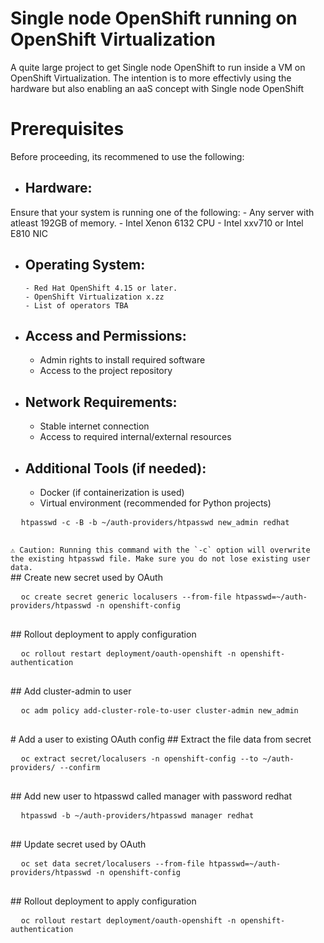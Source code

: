 # Single node OpenShift running on OpenShift Virtualization
A quite large project to get Single node OpenShift to run inside a VM on OpenShift Virtualization. The intention is to more effectivly using the hardware but also enabling an aaS concept with Single node OpenShift
# Prerequisites
Before proceeding, its recommened to use the following:
- ## **Hardware**: 
Ensure that your system is running one of the following:
      - Any server with atleast 192GB of memory.
      - Intel Xenon 6132 CPU
      - Intel xxv710 or Intel E810 NIC
  
- ## **Operating System**:
      - Red Hat OpenShift 4.15 or later.
      - OpenShift Virtualization x.zz
      - List of operators TBA
  
- ## **Access and Permissions**:
  - Admin rights to install required software
  - Access to the project repository
  
- ## **Network Requirements**:
  - Stable internet connection
  - Access to required internal/external resources
  
- ## **Additional Tools** (if needed):
  - Docker (if containerization is used)
  - Virtual environment (recommended for Python projects)
<div class="copy-to-clipboard">
  <pre>
  <code>htpasswd -c -B -b ~/auth-providers/htpasswd new_admin redhat</code>
  </pre>
</div>
<div class="caution">
  <code>&#9888; Caution: Running this command with the `-c` option will overwrite the existing htpasswd file. Make sure you do not lose existing user data.</code>
</div>
## Create new secret used by OAuth
<div class="copy-to-clipboard">
  <pre>
  <code>oc create secret generic localusers --from-file htpasswd=~/auth-providers/htpasswd -n openshift-config</code>
  </pre>
</div>
## Rollout deployment to apply configuration
<div class="copy-to-clipboard">
  <pre>
  <code>oc rollout restart deployment/oauth-openshift -n openshift-authentication</code>
  </pre>
</div>
## Add cluster-admin to user
<div class="copy-to-clipboard">
  <pre>
  <code>oc adm policy add-cluster-role-to-user cluster-admin new_admin</code>
  </pre>
</div>
# Add a user to existing OAuth config
## Extract the file data from secret
<div class="copy-to-clipboard">
  <pre>
  <code>oc extract secret/localusers -n openshift-config --to ~/auth-providers/ --confirm</code>
  </pre>
</div>
## Add new user to htpasswd called manager with password redhat
<div class="copy-to-clipboard">
  <pre>
  <code>htpasswd -b ~/auth-providers/htpasswd manager redhat</code>
  </pre>
</div>
## Update secret used by OAuth
<div class="copy-to-clipboard">
  <pre>
  <code>oc set data secret/localusers --from-file htpasswd=~/auth-providers/htpasswd -n openshift-config</code>
  </pre>
</div>
## Rollout deployment to apply configuration
<div class="copy-to-clipboard">
  <pre>
  <code>oc rollout restart deployment/oauth-openshift -n openshift-authentication</code>
  </pre>
</div>